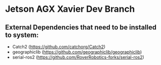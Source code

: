 # Jetson AGX Xavier Dev Branch
## External Dependencies that need to be installed to system:
 - Catch2 (https://github.com/catchorg/Catch2)
 - geographiclib (https://github.com/geographiclib/geographiclib)
 - serial-ros2 (https://github.com/RoverRobotics-forks/serial-ros2)
   
